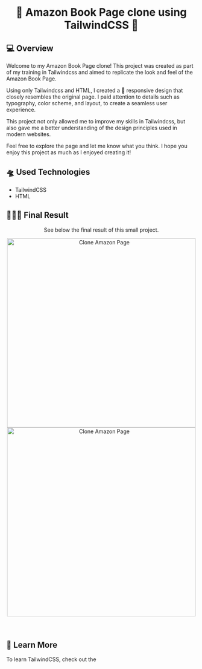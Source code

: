 <h1 align="center">🫣 Amazon Book Page clone using TailwindCSS 🫣</h1>

<h2>💻 Overview </h2>

<p>Welcome to my Amazon Book Page clone! This project was created as part of my training in Tailwindcss and aimed to replicate the look and feel of the Amazon Book Page.

Using only Tailwindcss and HTML, I created a 📱 responsive design that closely resembles the original page. I paid attention to details such as typography, color scheme, and layout, to create a seamless user experience.

This project not only allowed me to improve my skills in Tailwindcss, but also gave me a better understanding of the design principles used in modern websites.

Feel free to explore the page and let me know what you think. I hope you enjoy this project as much as I enjoyed creating it!</p>

<h2>🛸 Used Technologies</h2>
<ul>
  <li>TailwindCSS</li>
  <li>HTML</li>
</ul>

<h2>🧑🏻‍💻 Final Result </h2>

<div align='center'>
  <p>See below the final result of this small project.</p>
  <img width="500" alt="Clone Amazon Page" src="https://user-images.githubusercontent.com/111170704/229372083-eac4811c-8aa8-443a-a6d4-6e0f91f3f717.png">
  <br>
  <img width="500" alt="Clone Amazon Page" src="https://user-images.githubusercontent.com/111170704/229372092-c0f8c622-ffb6-4af4-9862-d33be923efa9.png">
</div>
<br></br>


<h2>🔭 Learn More</h2>

<p>To learn TailwindCSS, check out the <a href="https://tailwindcss.com/</a>.</p>
</br>

<h2>🛠 Execute it</h2>

<p>Fork this repository and on start it by running the file index.html </p>
</br>

<h2> 👨 About the developer</h2>

<p>I am a passionate animal lover with a keen interest in Canadian weather. After spending 13 years working for Foxconn manufacturing Apple products, where I gained valuable experience in project management and quality reliability testing in the electronics sector, I decided to take on a new challenge by moving to Canada and starting a new career in web development.

I am currently pursuing my dream of becoming a proficient web developer by attending college and learning everything from scratch. Being in Victoria, BC, allows me to explore my love for nature by hiking and discovering new places in my spare time.

I am a firm believer in continuous improvement and pay close attention to every detail, no matter how small, to ensure the final product is of the highest quality. I am excited to see where my newfound skills and experiences will take me, and I am eager to make the most of every opportunity that comes my way.</p>
